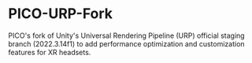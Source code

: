 # PICO-URP-Fork
PICO's fork of Unity's Universal Rendering Pipeline (URP) official staging branch (2022.3.14f1) to add performance optimization and customization features for XR headsets.
